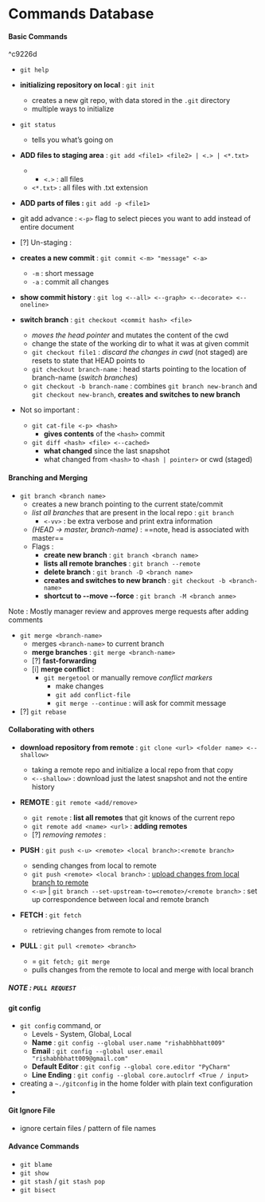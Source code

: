 # Commands Database 

#### Basic Commands

^c9226d

- `git help`
- **initializing repository on local** : `git init` 
	- creates a new git repo, with data stored in the `.git` directory  
	- multiple ways to initialize
- `git status`
	- tells you what’s going on
- **ADD files to staging area** : `git add <file1> <file2> | <.> | <*.txt>`
	- - `<.>` : all files 
	- `<*.txt>` : all files with .txt extension
- **ADD parts of files :** `git add -p <file1>`
- git add advance : `<-p>` flag to select pieces you want to add instead of entire document 
- [?] Un-staging :
- **creates a new commit** : `git commit <-m> "message" <-a>`
	- `-m` : short message
	- `-a` : commit all changes 
- **show commit history** : `git log <--all> <--graph> <--decorate> <--oneline>`
- **switch branch** : `git checkout <commit hash> <file>`
	- *moves the head pointer* and mutates the content of the cwd
	- change the state of the working dir to what it was at given commit
	- `git checkout file1` : *discard the changes in cwd* (not staged) are resets to state that HEAD points to 
	- `git checkout branch-name` : head starts pointing to the location of branch-name (*switch branches*)
	- `git checkout -b branch-name` : combines `git branch new-branch` and `git checkout new-branch`, **creates and switches to new branch** 


- Not so important : 
	- `git cat-file <-p> <hash>` 
		- **gives contents** of the  `<hash>` commit
	- `git diff <hash> <file> <--cached>`
		- **what changed** since the last snapshot 
		- what changed from `<hash>` to `<hash | pointer>` or cwd (staged)

#### Branching and Merging

- `git branch <branch name>`
	- creates a new branch pointing to the current state/commit
	- *list all branches* that are present in the local repo : `git branch`
		- `<-vv>` : be extra verbose and print extra information 
	- *(HEAD -> master, branch-name)* : ==note, head is associated with master==   
	- Flags : 
		- **create new branch** : `git branch <branch name>`
		- **lists all remote branches** : `git branch --remote`  
		- **delete branch** : `git branch -D <branch name>` 
		- **creates and switches to new branch**  : `git checkout -b <branch-name>` 
		- **shortcut to --move --force** : `git branch -M <branch anme>` 

Note : Mostly manager review and approves merge requests after adding comments 

- `git merge <branch-name>` 
	- merges `<branch-name>` to current branch 
	- **merge branches** : `git merge <branch-name>` 
	- [?] **fast-forwarding** 
	- [i] **merge conflict** : 
		- `git mergetool` or manually remove *conflict markers* 
			- make changes 
			- `git add conflict-file `
			- `git merge --continue` : will ask for commit message
- [?] `git rebase` 


#### Collaborating with others
- **download repository from remote** : `git clone <url> <folder name> <--shallow>`
	- taking a remote repo and initialize a local repo from that copy 
	- `<--shallow>` : download just the latest snapshot and not the entire history 
- **REMOTE** : `git remote <add/remove>`
	- `git remote` : **list all remotes** that git knows of the current repo 
	- `git remote add <name> <url>`  : **adding remotes** 
	- [?] *removing remotes* : 

- **PUSH** : `git push <-u> <remote> <local branch>:<remote branch>` 
	- sending changes from local to remote 
	- `git push <remote> <local branch>`  : <u>upload changes from local branch to remote</u> 
	- `<-u>` | `git branch --set-upstream-to=<remote>/<remote branch>` : set up correspondence between local and remote branch

- **FETCH** : `git fetch` 
	- retrieving changes from remote to local  
- **PULL** : `git pull <remote> <branch>` 
	- = `git fetch; git merge`
	- pulls changes from the remote to local and merge with local branch 

##### NOTE : `PULL REQUEST` <font color=white>: pulls from branch to origin/master </font>

#### git config 
- `git config` command, or 
	- Levels - System, Global, Local
	- **Name** : `git config --global user.name "rishabhbhatt009"`
	- **Email** : `git config --global user.email "rishabhbhatt009@gmail.com"`
	- **Default Editor** : `git config --global core.editor "PyCharm"`
	- **Line Ending** : `git config --global core.autoclrf <True / input>`
- creating a `~./gitconfig` in the home folder with plain text configuration
- 


#### Git Ignore File
- ignore certain files / pattern of file names

#### Advance Commands 
- `git blame`
- `git show`
- `git stash` / `git stash pop`
- `git bisect`

